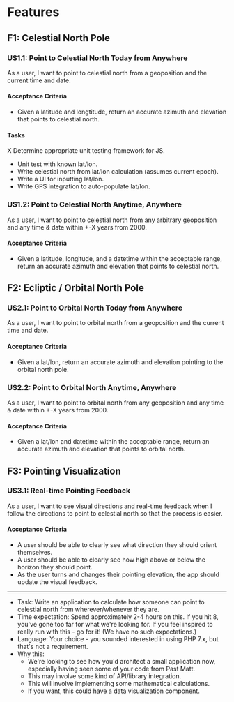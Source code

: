 # Features

## F1: Celestial North Pole

### US1.1: Point to Celestial North Today from Anywhere

As a user, I want to point to celestial north from a geoposition and the current time and date.

#### Acceptance Criteria
- Given a latitude and longtitude, return an accurate azimuth and elevation that points to celestial north.

#### Tasks
X Determine appropriate unit testing framework for JS.
- Unit test with known lat/lon.
- Write celestial north from lat/lon calculation (assumes current epoch).
- Write a UI for inputting lat/lon.
- Write GPS integration to auto-populate lat/lon.

### US1.2: Point to Celestial North Anytime, Anywhere

As a user, I want to point to celestial north from any arbitrary geoposition and any time & date within +-X years from 2000.

#### Acceptance Criteria
- Given a latitude, longitude, and a datetime within the acceptable range, return an accurate azimuth and elevation that points to celestial north.

## F2: Ecliptic / Orbital North Pole

### US2.1: Point to Orbital North Today from Anywhere

As a user, I want to point to orbital north from a geoposition and the current time and date.

#### Acceptance Criteria
- Given a lat/lon, return an accurate azimuth and elevation pointing to the orbital north pole.

### US2.2: Point to Orbital North Anytime, Anywhere

As a user, I want to point to orbital north from any geoposition and any time & date within +-X years from 2000.

#### Acceptance Criteria
- Given a lat/lon and datetime within the acceptable range, return an accurate azimuth and elevation that points to orbital north.

## F3: Pointing Visualization

### US3.1: Real-time Pointing Feedback

As a user, I want to see visual directions and real-time feedback when I follow the directions to point to celestial north so that the process is easier.

#### Acceptance Criteria
- A user should be able to clearly see what direction they should orient themselves.
- A user should be able to clearly see how high above or below the horizon they should point.
- As the user turns and changes their pointing elevation, the app should update the visual feedback.

---


- Task: Write an application to calculate how someone can point to celestial north from wherever/whenever they are.
- Time expectation: Spend approximately 2-4 hours on this. If you hit 8, you've gone too far for what we're looking for. If you feel inspired to really run with this - go for it! (We have no such expectations.)
- Language: Your choice - you sounded interested in using PHP 7.x, but that's not a requirement.
- Why this:
   - We're looking to see how you'd architect a small application now, especially having seen some of your code from Past Matt.
   - This may involve some kind of API/library integration.
   - This will involve implementing some mathematical calculations.
   - If you want, this could have a data visualization component.
